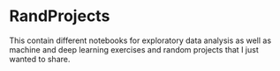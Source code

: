 # RandProjects
This contain different notebooks for exploratory data analysis as well as machine and deep learning exercises and random projects that I just wanted to share.

